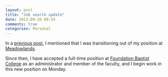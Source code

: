 ```yaml
---
layout: post
title: "Job search update"
date: 2013-09-26 09:54
comments: true
categories: Personal
---
```


In a [previous post][job-search-again], I mentioned that I was transitioning out of my position at [Meadowlands][mbc].

Since then, I have accepted a full-time position at [Foundation Baptist College][fbc] as an administrator and member of the faculty, and I begin work in this new position on Monday.

[job-search-again]: http://duncanjohnson.ca/blog/2013/07/29/on-the-job-market-again/
[mbc]: http://www.meadowlandsbaptist.com/
[fbc]: http://www.foundationbaptistcollege.ca/